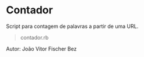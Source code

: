 # Contador
Script para contagem de palavras a partir de uma URL.
> contador.rb

Autor: João Vitor Fischer Bez
